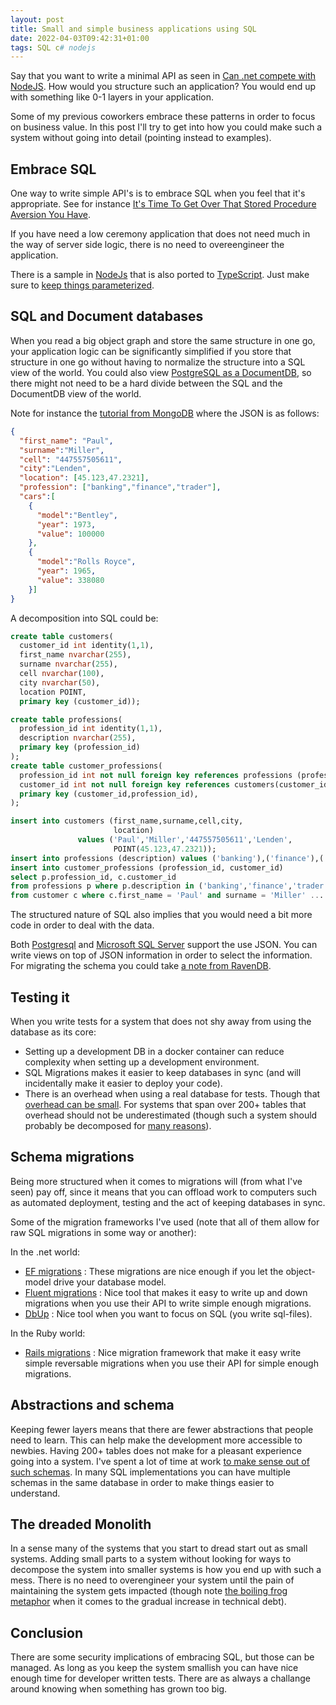 ```yaml
---
layout: post
title: Small and simple business applications using SQL
date: 2022-04-03T09:42:31+01:00
tags: SQL c# nodejs
---
```


Say that you want to write a minimal API as seen in [Can .net compete with NodeJS](/2021/11/10/Can-net-compete-with-nodejs.html). How would you structure such an application? You would end up with something like 0-1 layers in your application.

Some of my previous coworkers embrace these patterns in order to focus on business value. In this post I'll try to get into how you could make such a system without going into detail (pointing instead to examples).

## Embrace SQL

One way to write simple API's is to embrace SQL when you feel that it's appropriate. See for instance [It's Time To Get Over That Stored Procedure Aversion You Have](https://rob.conery.io/2015/02/21/its-time-to-get-over-that-stored-procedure-aversion-you-have/).

If you have need a low ceremony application that does not need much in the way of server side logic, there is no need to overeengineer the application.

There is a sample in [NodeJs](https://github.com/dtao/todo-backend-express) that is also ported to [TypeScript](https://github.com/wallymathieu/todo-backend-express). Just make sure to [keep things parameterized](https://owasp.org/www-community/attacks/SQL_Injection).

## SQL and Document databases

When you read a big object graph and store the same structure in one go, your application logic can be significantly simplified if you store that structure in one go without having to normalize the structure into a SQL view of the world. You could also view [PostgreSQL as a DocumentDB](https://martendb.io), so there might not need to be a hard divide between the SQL and the DocumentDB view of the world.

Note for instance the [tutorial from MongoDB](https://www.mongodb.com/blog/post/getting-started-with-python-and-mongodb) where the JSON is as follows:

```JSON
{
  "first_name": "Paul",
  "surname":"Miller",
  "cell": "447557505611",
  "city":"Lenden",
  "location": [45.123,47.2321],
  "profession": ["banking","finance","trader"],
  "cars":[
    {
      "model":"Bentley",
      "year": 1973,
      "value": 100000
    },
    {
      "model":"Rolls Royce",
      "year": 1965,
      "value": 338080
    }]
}
```

A decomposition into SQL could be:

```SQL
create table customers(
  customer_id int identity(1,1),
  first_name nvarchar(255),
  surname nvarchar(255),
  cell nvarchar(100),
  city nvarchar(50),
  location POINT,
  primary key (customer_id));

create table professions(
  profession_id int identity(1,1),
  description nvarchar(255),
  primary key (profession_id)
);
create table customer_professions(
  profession_id int not null foreign key references professions (profession_id),
  customer_id int not null foreign key references customers(customer_id),
  primary key (customer_id,profession_id),
);

insert into customers (first_name,surname,cell,city,
                       location)
               values ('Paul','Miller','447557505611','Lenden',
                       POINT(45.123,47.2321));
insert into professions (description) values ('banking'),('finance'),('trader')
insert into customer_professions (profession_id, customer_id)
select p.profession_id, c.customer_id
from professions p where p.description in ('banking','finance','trader')
from customer c where c.first_name = 'Paul' and surname = 'Miller' ... -- assuming only one such customer ...
```

The structured nature of SQL also implies that you would need a bit more code in order to deal with the data.

Both [Postgresql](https://rob.conery.io/2020/02/05/postgres-for-those-who-cant-even-part-2-working-with-node-and-json/) and [Microsoft SQL Server](https://docs.microsoft.com/en-us/sql/relational-databases/json/json-data-sql-server?view=sql-server-ver15) support the use JSON. You can write views on top of JSON information in order to select the information. For migrating the schema you could take [a note from RavenDB](https://ayende.com/blog/66563/ravendb-migrations-rolling-updates).

## Testing it

When you write tests for a system that does not shy away from using the database as its core:

- Setting up a development DB in a docker container can reduce complexity when setting up a development environment.
- SQL Migrations makes it easier to keep databases in sync (and will incidentally make it easier to deploy your code).
- There is an overhead when using a real database for tests. Though that [overhead can be small](https://dhh.dk/2014/slow-database-test-fallacy.html). For systems that span over 200+ tables that overhead should not be underestimated (though such a system should probably be decomposed for [many reasons](https://microservices.io/patterns/monolithic.html)).

## Schema migrations

Being more structured when it comes to migrations will (from what I've seen) pay off, since it means that you can offload work to computers such as automated deployment, testing and the act of keeping databases in sync.

Some of the migration frameworks I've used (note that all of them allow for raw SQL migrations in some way or another):

In the .net world:

- [EF migrations](https://docs.microsoft.com/en-us/ef/core/managing-schemas/migrations/?tabs=dotnet-core-cli) : These migrations are nice enough if you let the object-model drive your database model.
- [Fluent migrations](https://fluentmigrator.github.io) : Nice tool that makes it easy to write up and down migrations when you use their API to write simple enough migrations.
- [DbUp](https://dbup.readthedocs.io/en/latest/) : Nice tool when you want to focus on SQL (you write sql-files).

In the Ruby world:

- [Rails migrations](https://guides.rubyonrails.org/v3.2/migrations.html) : Nice migration framework that make it easy write simple reversable migrations when you use their API for simple enough migrations.

## Abstractions and schema

Keeping fewer layers means that there are fewer abstractions that people need to learn. This can help make the development more accessible to newbies. Having 200+ tables does not make for a pleasant experience going into a system. I've spent a lot of time at work [to make sense out of such schemas](https://github.com/wallymathieu/mejram). In many SQL implementations you can have multiple schemas in the same database in order to make things easier to understand.

## The dreaded Monolith

In a sense many of the systems that you start to dread start out as small systems. Adding small parts to a system without looking for ways to decompose the system into smaller systems is how you end up with such a mess. There is no need to overengineer your system until the pain of maintaining the system gets impacted (though note [the boiling frog metaphor](https://en.wikipedia.org/wiki/Boiling_frog) when it comes to the gradual increase in technical debt).

## Conclusion

There are some security implications of embracing SQL, but those can be managed. As long as you keep the system smallish you can have nice enough time for developer written tests. There are as always a challange around knowing when something has grown too big.
